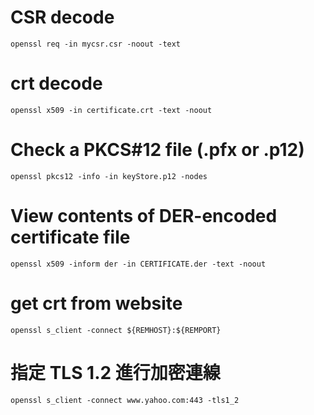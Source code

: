 # CSR decode
```
openssl req -in mycsr.csr -noout -text
```
# crt decode
```
openssl x509 -in certificate.crt -text -noout
```

# Check a PKCS#12 file (.pfx or .p12)
```
openssl pkcs12 -info -in keyStore.p12 -nodes
```


# View contents of DER-encoded certificate file
```
openssl x509 -inform der -in CERTIFICATE.der -text -noout
```

# get crt from website
```
openssl s_client -connect ${REMHOST}:${REMPORT}
```

# 指定 TLS 1.2 進行加密連線
```
openssl s_client -connect www.yahoo.com:443 -tls1_2
```